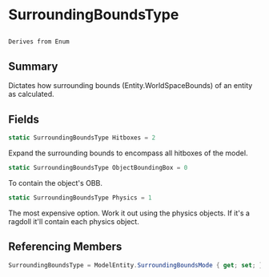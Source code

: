 # SurroundingBoundsType

## 
```c#
Derives from Enum
```

## Summary

Dictates how surrounding bounds (Entity.WorldSpaceBounds) of an entity as calculated.
## Fields

```c#
static SurroundingBoundsType Hitboxes = 2
```
Expand the surrounding bounds to encompass all hitboxes of the model.
```c#
static SurroundingBoundsType ObjectBoundingBox = 0
```
To contain the object's OBB.
```c#
static SurroundingBoundsType Physics = 1
```
The most expensive option. Work it out using the physics objects.
If it's a ragdoll it'll contain each physics object.
## Referencing Members

```c#
SurroundingBoundsType = ModelEntity.SurroundingBoundsMode { get; set; } 
```
